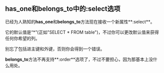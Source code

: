 ## has\_one和belongs\_to中的:select选项

已经为人熟知的**has\_one**和**belongs\_to**方法现在接收一个新属性**:select**。 

它的默认值是“*”(正如"SELECT * FROM table")，不过你可以更改默认值来获得任何你希望的列。

别忘了包括进主键和外键，否则你会得到一个错误。

**belongs_to**方法不再支持**:order**选项了，不过不要担心，因为那基本上没什么用处。